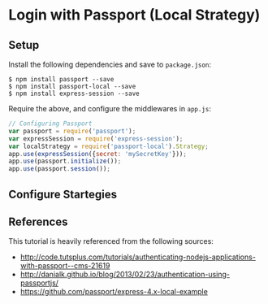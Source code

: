 # Login with Passport (Local Strategy)

## Setup

Install the following dependencies and save to `package.json`:

```
$ npm install passport --save
$ npm install passport-local --save
$ npm install express-session --save
```

Require the above, and configure the middlewares in `app.js`:

```javascript
// Configuring Passport
var passport = require('passport');
var expressSession = require('express-session');
var localStrategy = require('passport-local').Strategy;
app.use(expressSession({secret: 'mySecretKey'}));
app.use(passport.initialize());
app.use(passport.session());
```

## Configure Startegies

## References

This tutorial is heavily referenced from the following sources:
+ http://code.tutsplus.com/tutorials/authenticating-nodejs-applications-with-passport--cms-21619
+ http://danialk.github.io/blog/2013/02/23/authentication-using-passportjs/
+ https://github.com/passport/express-4.x-local-example